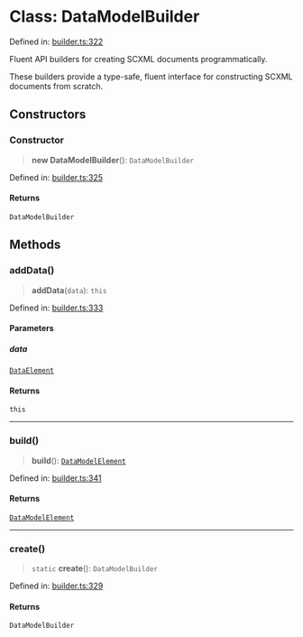 # Class: DataModelBuilder

Defined in: [builder.ts:322](https://github.com/caweinshenker/sxcml-js/blob/957847bdc6405b8502a575517be9bde5a1c195dc/src/builder.ts#L322)

Fluent API builders for creating SCXML documents programmatically.

These builders provide a type-safe, fluent interface for constructing
SCXML documents from scratch.

## Constructors

### Constructor

> **new DataModelBuilder**(): `DataModelBuilder`

Defined in: [builder.ts:325](https://github.com/caweinshenker/sxcml-js/blob/957847bdc6405b8502a575517be9bde5a1c195dc/src/builder.ts#L325)

#### Returns

`DataModelBuilder`

## Methods

### addData()

> **addData**(`data`): `this`

Defined in: [builder.ts:333](https://github.com/caweinshenker/sxcml-js/blob/957847bdc6405b8502a575517be9bde5a1c195dc/src/builder.ts#L333)

#### Parameters

##### data

[`DataElement`](../interfaces/DataElement.md)

#### Returns

`this`

***

### build()

> **build**(): [`DataModelElement`](../interfaces/DataModelElement.md)

Defined in: [builder.ts:341](https://github.com/caweinshenker/sxcml-js/blob/957847bdc6405b8502a575517be9bde5a1c195dc/src/builder.ts#L341)

#### Returns

[`DataModelElement`](../interfaces/DataModelElement.md)

***

### create()

> `static` **create**(): `DataModelBuilder`

Defined in: [builder.ts:329](https://github.com/caweinshenker/sxcml-js/blob/957847bdc6405b8502a575517be9bde5a1c195dc/src/builder.ts#L329)

#### Returns

`DataModelBuilder`
